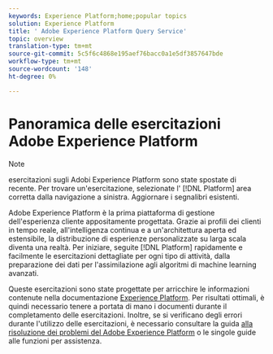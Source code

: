```yaml
---
keywords: Experience Platform;home;popular topics
solution: Experience Platform
title: ' Adobe Experience Platform Query Service'
topic: overview
translation-type: tm+mt
source-git-commit: 5c5f6c4868e195aef76bacc0a1e5df3857647bde
workflow-type: tm+mt
source-wordcount: '148'
ht-degree: 0%

---
```



# Panoramica delle esercitazioni  Adobe Experience Platform

>[!NOTE]
> esercitazioni sugli Adobi Experience Platform sono state spostate di recente. Per trovare un&#39;esercitazione, selezionate l&#39; [!DNL Platform] area corretta dalla navigazione a sinistra. Aggiornare i segnalibri esistenti.

 Adobe Experience Platform è la prima piattaforma di gestione dell&#39;esperienza cliente appositamente progettata. Grazie ai profili dei clienti in tempo reale, all&#39;intelligenza continua e a un&#39;architettura aperta ed estensibile, la distribuzione di esperienze personalizzate su larga scala diventa una realtà. Per iniziare, seguite [!DNL Platform] rapidamente e facilmente le esercitazioni dettagliate per ogni tipo di attività, dalla preparazione dei dati per l&#39;assimilazione agli algoritmi di machine learning avanzati.

Queste esercitazioni sono state progettate per arricchire le informazioni contenute nella documentazione [Experience Platform](../landing/documentation/overview.md). Per risultati ottimali, è quindi necessario tenere a portata di mano i documenti durante il completamento delle esercitazioni. Inoltre, se si verificano degli errori durante l&#39;utilizzo delle esercitazioni, è necessario consultare la guida [alla risoluzione dei problemi del Adobe Experience Platform](../landing/troubleshooting.md) o le singole guide alle funzioni per assistenza.